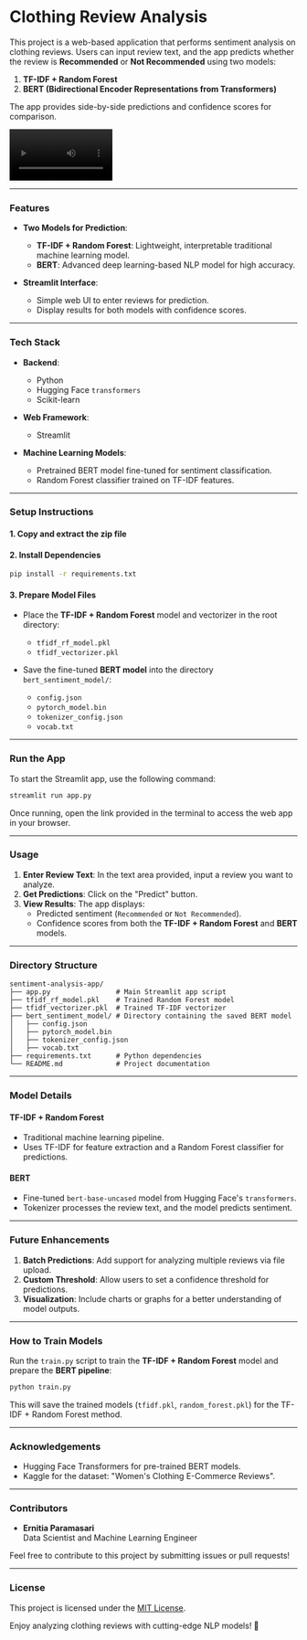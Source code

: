 # **Clothing Review Analysis**

This project is a web-based application that performs sentiment analysis on clothing reviews. Users can input review text, and the app predicts whether the review is **Recommended** or **Not Recommended** using two models:
1. **TF-IDF + Random Forest**
2. **BERT (Bidirectional Encoder Representations from Transformers)**

The app provides side-by-side predictions and confidence scores for comparison.

<video src='https://github.com/eparamasari/clothing-recommendation-nlp/blob/main/video/clothing-review-analysis.mp4' width=180/></video>

---

### **Features**

- **Two Models for Prediction**:
  - **TF-IDF + Random Forest**: Lightweight, interpretable traditional machine learning model.
  - **BERT**: Advanced deep learning-based NLP model for high accuracy.
  
- **Streamlit Interface**:
  - Simple web UI to enter reviews for prediction.
  - Display results for both models with confidence scores.

---

### **Tech Stack**

- **Backend**:
  - Python
  - Hugging Face `transformers`
  - Scikit-learn

- **Web Framework**:
  - Streamlit

- **Machine Learning Models**:
  - Pretrained BERT model fine-tuned for sentiment classification.
  - Random Forest classifier trained on TF-IDF features.

---

### **Setup Instructions**

#### **1. Copy and extract the zip file**

#### **2. Install Dependencies**
```bash
pip install -r requirements.txt
```

#### **3. Prepare Model Files**

- Place the **TF-IDF + Random Forest** model and vectorizer in the root directory:
  - `tfidf_rf_model.pkl`
  - `tfidf_vectorizer.pkl`

- Save the fine-tuned **BERT model** into the directory `bert_sentiment_model/`:
  - `config.json`
  - `pytorch_model.bin`
  - `tokenizer_config.json`
  - `vocab.txt`

---

### **Run the App**

To start the Streamlit app, use the following command:
```bash
streamlit run app.py
```

Once running, open the link provided in the terminal to access the web app in your browser.

---

### **Usage**

1. **Enter Review Text**: In the text area provided, input a review you want to analyze.
2. **Get Predictions**: Click on the "Predict" button.
3. **View Results**: The app displays:
   - Predicted sentiment (`Recommended` or `Not Recommended`).
   - Confidence scores from both the **TF-IDF + Random Forest** and **BERT** models.

---

### **Directory Structure**

```
sentiment-analysis-app/
├── app.py                # Main Streamlit app script
├── tfidf_rf_model.pkl    # Trained Random Forest model
├── tfidf_vectorizer.pkl  # Trained TF-IDF vectorizer
├── bert_sentiment_model/ # Directory containing the saved BERT model
│   ├── config.json
│   ├── pytorch_model.bin
│   ├── tokenizer_config.json
│   ├── vocab.txt
├── requirements.txt      # Python dependencies
└── README.md             # Project documentation
```

---

### **Model Details**

#### **TF-IDF + Random Forest**
- Traditional machine learning pipeline.
- Uses TF-IDF for feature extraction and a Random Forest classifier for predictions.

#### **BERT**
- Fine-tuned `bert-base-uncased` model from Hugging Face's `transformers`.
- Tokenizer processes the review text, and the model predicts sentiment.

---

### **Future Enhancements**

1. **Batch Predictions**: Add support for analyzing multiple reviews via file upload.
2. **Custom Threshold**: Allow users to set a confidence threshold for predictions.
3. **Visualization**: Include charts or graphs for a better understanding of model outputs.

---

### How to Train Models

Run the `train.py` script to train the **TF-IDF + Random Forest** model and prepare the **BERT pipeline**:
```bash
python train.py
```
This will save the trained models (`tfidf.pkl`, `random_forest.pkl`) for the TF-IDF + Random Forest method.

---

### **Acknowledgements**

- Hugging Face Transformers for pre-trained BERT models.
- Kaggle for the dataset: "Women's Clothing E-Commerce Reviews".

---

### **Contributors**

- **Ernitia Paramasari**  
  Data Scientist and Machine Learning Engineer

Feel free to contribute to this project by submitting issues or pull requests!

---

### **License**

This project is licensed under the [MIT License](LICENSE).  

Enjoy analyzing clothing reviews with cutting-edge NLP models! 🎉
